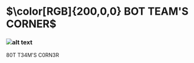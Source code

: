 # $\color[RGB]{200,0,0} BOT TEAM'S CORNER$
### ![alt text](https://cdn.discordapp.com/icons/943930435757551636/cba77857e17eead3f114c7c7269924da.webp?size=128)

80T T34M'S C0RN3R
